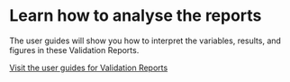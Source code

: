 # Learn how to analyse the reports

The user guides will show you how to interpret the variables, results, and figures in these Validation Reports.

[Visit the user guides for Validation Reports](/guides/setup/validation/)


